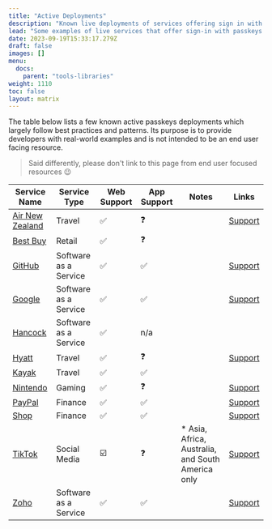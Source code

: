 ```yaml
---
title: "Active Deployments"
description: "Known live deployments of services offering sign in with passkeys"
lead: "Some examples of live services that offer sign-in with passkeys."
date: 2023-09-19T15:33:17.279Z
draft: false
images: []
menu:
  docs:
    parent: "tools-libraries"
weight: 1110
toc: false
layout: matrix
---
```


The table below lists a few known active passkeys deployments which largely follow best practices and patterns. Its purpose is to provide developers with real-world examples and is not intended to be an end user facing resource.

> Said differently, please don't link to this page from end user focused resources 😉


| Service Name                                      | Service Type          | Web Support | App Support | Notes                                             | Links                                                                                                                            |
|---------------------------------------------------|-----------------------|-------------|-------------|---------------------------------------------------|----------------------------------------------------------------------------------------------------------------------------------|
| [Air New Zealand](https://www.airnewzealand.com/) | Travel                | ✅           | ❓           |                                                   | [Support](https://www.airnewzealand.com/cyber-security-account-protection)                                                       |
| [Best Buy](https://www.bestbuy.com)               | Retail                | ✅           | ❓           |                                                   |                                                                                                                                  |
| [GitHub](https://github.com)                      | Software as a Service | ✅           | ✅           |                                                   | [Support](https://docs.github.com/en/authentication/authenticating-with-a-passkey/about-passkeys)                                |
| [Google](https://accounts.google.com)             | Software as a Service | ✅           | ✅           |                                                   | [Support](https://support.google.com/accounts/answer/13548313?hl=en)                                                             |
| [Hancock](https://hancock.ink/)                   | Software as a Service | ✅           | n/a         |                                                   |                                                                                                                                  |
| [Hyatt](https://hyatt.com)                        | Travel                | ✅           | ❓           |                                                   | [Support](https://www.hyatt.com/en-US/member/passkey/what-is-passkey)                                                            |
| [Kayak](https://www.kayak.com/)                   | Travel                | ✅           | ✅           |                                                   |                                                                                                                                  |
| [Nintendo](https://www.nintendo.com/)             | Gaming                | ✅           | ❓           |                                                   | [Support](https://en-americas-support.nintendo.com/app/answers/detail/a_id/62531)                                                |
| [PayPal](https://www.paypal.com/)                 | Finance               | ✅           | ✅           |                                                   | [Support](https://www.paypal.com/us/cshelp/article/what-is-a-passkey-and-how-do-i-use-it-to-log-in-to-my-paypal-account-help997) |
| [Shop](https://shop.app/)                         | Finance               | ✅           | ✅           |                                                   | [Support](https://help.shop.app/hc/en-us/articles/12637752526868-Set-up-a-Shop-Passkey)                                          |
| [TikTok](https://www.tiktok.com/)                 | Social Media          | ☑️           | ❓           | * Asia, Africa, Australia, and South America only | [Support](https://support.tiktok.com/en/log-in-troubleshoot/log-in/log-in-with-a-passkey)                                        |
| [Zoho](https://www.zoho.com/)                     | Software as a Service | ✅           | ✅           |                      | [Support](https://help.zoho.com/portal/en/kb/accounts/sign-in-za/articles/passkey)                                               |
